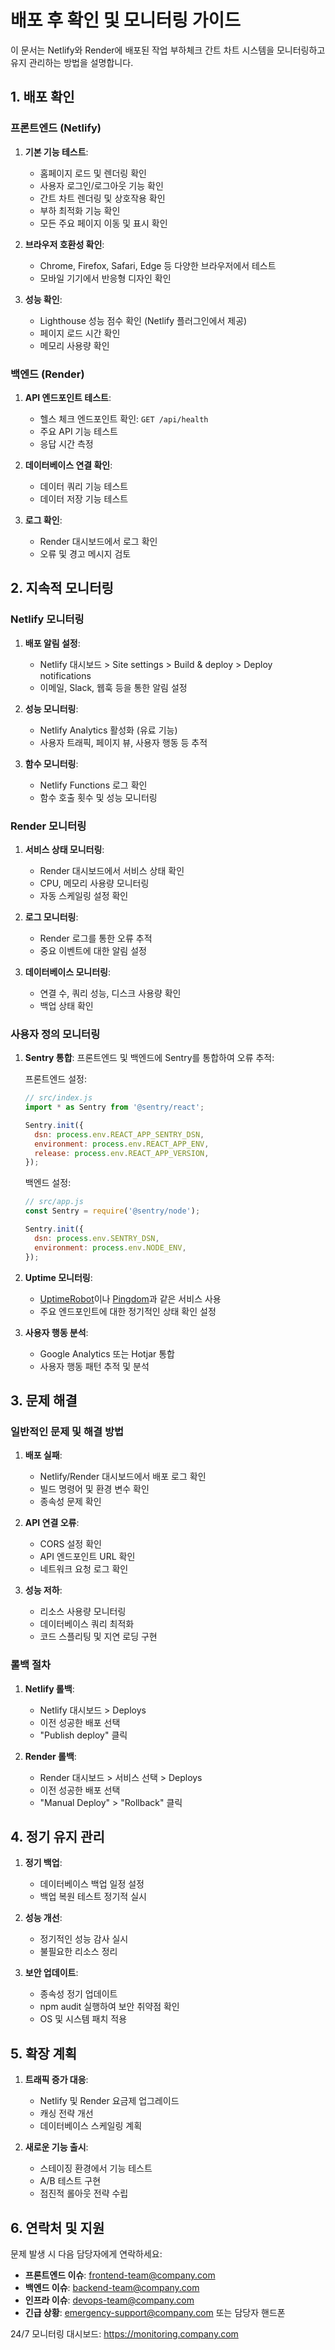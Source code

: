 # 배포 후 확인 및 모니터링 가이드

이 문서는 Netlify와 Render에 배포된 작업 부하체크 간트 차트 시스템을 모니터링하고 유지 관리하는 방법을 설명합니다.

## 1. 배포 확인

### 프론트엔드 (Netlify)

1. **기본 기능 테스트**:
   - 홈페이지 로드 및 렌더링 확인
   - 사용자 로그인/로그아웃 기능 확인
   - 간트 차트 렌더링 및 상호작용 확인
   - 부하 최적화 기능 확인
   - 모든 주요 페이지 이동 및 표시 확인

2. **브라우저 호환성 확인**:
   - Chrome, Firefox, Safari, Edge 등 다양한 브라우저에서 테스트
   - 모바일 기기에서 반응형 디자인 확인

3. **성능 확인**:
   - Lighthouse 성능 점수 확인 (Netlify 플러그인에서 제공)
   - 페이지 로드 시간 확인
   - 메모리 사용량 확인

### 백엔드 (Render)

1. **API 엔드포인트 테스트**:
   - 헬스 체크 엔드포인트 확인: `GET /api/health`
   - 주요 API 기능 테스트
   - 응답 시간 측정

2. **데이터베이스 연결 확인**:
   - 데이터 쿼리 기능 테스트
   - 데이터 저장 기능 테스트

3. **로그 확인**:
   - Render 대시보드에서 로그 확인
   - 오류 및 경고 메시지 검토

## 2. 지속적 모니터링

### Netlify 모니터링

1. **배포 알림 설정**:
   - Netlify 대시보드 > Site settings > Build & deploy > Deploy notifications
   - 이메일, Slack, 웹훅 등을 통한 알림 설정

2. **성능 모니터링**:
   - Netlify Analytics 활성화 (유료 기능)
   - 사용자 트래픽, 페이지 뷰, 사용자 행동 등 추적

3. **함수 모니터링**:
   - Netlify Functions 로그 확인
   - 함수 호출 횟수 및 성능 모니터링

### Render 모니터링

1. **서비스 상태 모니터링**:
   - Render 대시보드에서 서비스 상태 확인
   - CPU, 메모리 사용량 모니터링
   - 자동 스케일링 설정 확인

2. **로그 모니터링**:
   - Render 로그를 통한 오류 추적
   - 중요 이벤트에 대한 알림 설정

3. **데이터베이스 모니터링**:
   - 연결 수, 쿼리 성능, 디스크 사용량 확인
   - 백업 상태 확인

### 사용자 정의 모니터링

1. **Sentry 통합**:
   프론트엔드 및 백엔드에 Sentry를 통합하여 오류 추적:

   프론트엔드 설정:
   ```javascript
   // src/index.js
   import * as Sentry from '@sentry/react';

   Sentry.init({
     dsn: process.env.REACT_APP_SENTRY_DSN,
     environment: process.env.REACT_APP_ENV,
     release: process.env.REACT_APP_VERSION,
   });
   ```

   백엔드 설정:
   ```javascript
   // src/app.js
   const Sentry = require('@sentry/node');

   Sentry.init({
     dsn: process.env.SENTRY_DSN,
     environment: process.env.NODE_ENV,
   });
   ```

2. **Uptime 모니터링**:
   - [UptimeRobot](https://uptimerobot.com/)이나 [Pingdom](https://www.pingdom.com/)과 같은 서비스 사용
   - 주요 엔드포인트에 대한 정기적인 상태 확인 설정

3. **사용자 행동 분석**:
   - Google Analytics 또는 Hotjar 통합
   - 사용자 행동 패턴 추적 및 분석

## 3. 문제 해결

### 일반적인 문제 및 해결 방법

1. **배포 실패**:
   - Netlify/Render 대시보드에서 배포 로그 확인
   - 빌드 명령어 및 환경 변수 확인
   - 종속성 문제 확인

2. **API 연결 오류**:
   - CORS 설정 확인
   - API 엔드포인트 URL 확인
   - 네트워크 요청 로그 확인

3. **성능 저하**:
   - 리소스 사용량 모니터링
   - 데이터베이스 쿼리 최적화
   - 코드 스플리팅 및 지연 로딩 구현

### 롤백 절차

1. **Netlify 롤백**:
   - Netlify 대시보드 > Deploys
   - 이전 성공한 배포 선택
   - "Publish deploy" 클릭

2. **Render 롤백**:
   - Render 대시보드 > 서비스 선택 > Deploys
   - 이전 성공한 배포 선택
   - "Manual Deploy" > "Rollback" 클릭

## 4. 정기 유지 관리

1. **정기 백업**:
   - 데이터베이스 백업 일정 설정
   - 백업 복원 테스트 정기적 실시

2. **성능 개선**:
   - 정기적인 성능 감사 실시
   - 불필요한 리소스 정리

3. **보안 업데이트**:
   - 종속성 정기 업데이트
   - npm audit 실행하여 보안 취약점 확인
   - OS 및 시스템 패치 적용

## 5. 확장 계획

1. **트래픽 증가 대응**:
   - Netlify 및 Render 요금제 업그레이드
   - 캐싱 전략 개선
   - 데이터베이스 스케일링 계획

2. **새로운 기능 출시**:
   - 스테이징 환경에서 기능 테스트
   - A/B 테스트 구현
   - 점진적 롤아웃 전략 수립

## 6. 연락처 및 지원

문제 발생 시 다음 담당자에게 연락하세요:

- **프론트엔드 이슈**: frontend-team@company.com
- **백엔드 이슈**: backend-team@company.com
- **인프라 이슈**: devops-team@company.com
- **긴급 상황**: emergency-support@company.com 또는 담당자 핸드폰

24/7 모니터링 대시보드: https://monitoring.company.com
